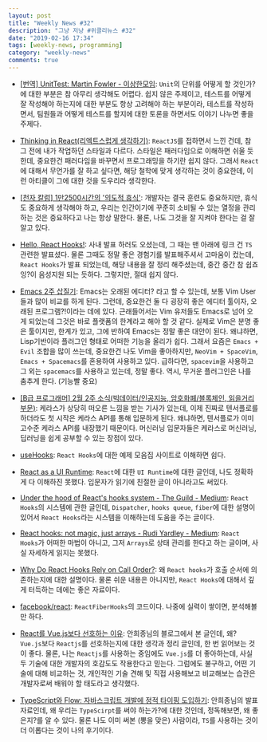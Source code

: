 ```yaml
---
layout: post
title: "Weekly News #32"
description: "그냥 저냥 #위클리뉴스 #32"
date: "2019-02-16 17:34"
tags: [weekly-news, programming]
category: "weekly-news"
comments: true
---
```


* [[번역] UnitTest: Martin Fowler - 이상한모임](http://blog.weirdx.io/post/57004): `Unit`의 단위를 어떻게 할 것인가?에 대한 부분은 참 아무리 생각해도 어렵다. 쉽지 않은 주제이고, 테스트를 어떻게 잘 작성해야 하는지에 대한 부분도 항상 고려해야 하는 부분이라, 테스트를 작성하면서, 팀원들과 어떻게 테스트를 할지에 대한 토론을 하면서도 이야기 나누면 좋을 주제다. 

* [Thinking in React(리엑트스럽게 생각하기)](https://velog.io/@odini/Thinking-in-React%EB%A6%AC%EC%97%91%ED%8A%B8%EC%8A%A4%EB%9F%BD%EA%B2%8C-%EC%83%9D%EA%B0%81%ED%95%98%EA%B8%B0): `ReactJS`를 접하면서 느낀 건데, 참 그 전에 내가 작업하던 스타일과 다르다. 스타일은 패러다임으로 이해하면 쉬울 듯 한데, 중요한건 패러다임을 바꾸면서 프로그래밍을 하기란 쉽지 않다. 그래서 `React`에 대해서 무언가를 잘 하고 싶다면, 해당 철학에 맞게 생각하는 것이 중요한데, 이런 아티클이 그에 대한 것을 도우리라 생각한다. 

* [[천자 칼럼] 1만2500시간의 '의도적 휴식'](http://www.hankyung.com/news/amp/2018051381961): 개발자는 결국 훈련도 중요하지만, 휴식도 중요하게 생각해야 하고, 우리는 인간이기에 꾸준히 소비될 수 있는 열정을 관리 하는 것은 중요하다고 나는 항상 말한다. 물론, 나도 그것을 잘 지켜야 한다는 걸 잘 알고 있다. 

* [Hello, React Hooks!](https://ahnheejong.name/articles/hello-react-hooks/): 사내 발표 하러도 오셨는데, 그 때는 맨 아래에 링크 건 `TS` 관련한 발표셨다. 물론 그때도 정말 좋은 경험기를 발표해주셔서 고마움이 컸는데, `React Hooks`가 발표 되었는데, 해당 내용을 잘 정리 해주셨는데, 중간 중간 참 쉽죠잉?이 음성지원 되는 듯하다. 그렇지만, 절대 쉽지 않다. 

* [Emacs 2주 삽질기](https://drypot.wordpress.com/2019/02/14/emacs-2%EC%A3%BC-%EC%82%BD%EC%A7%88%EA%B8%B0/): Emacs는 오래된 에디터? 라고 할 수 있는데, 보통 Vim User들과 많이 비교를 하게 된다. 그런데, 중요한건 둘 다 굉장히 좋은 에디터 툴이자, 오래된 프로그램?!이라는 데에 있다. 근래들어서는 Vim 유저들도 Emacs로 넘어 오게 되었는데 그것은 바로 플랫폼의 한계라고 해야 할 것 같다. 실제로 Vim은 분명 좋은 툴이지만, 한계가 있고, 그에 반하여 Emacs는 정말 좋은 대안이 된다. 왜냐하면, Lisp기반이라 플러그인 형태로 어떠한 기능을 올리가 쉽다. 그래서 요즘은 `Emacs + Evil` 조합을 많이 쓰는데, 중요한건 나도 Vim을 좋아하지만, `NeoVim + SpaceVim`, `Emacs + Spacemacs`를 혼용하여 사용하고 있다. 급하다면, `spacevim`을 사용하고 그 외는 `spacemacs`를 사용하고 있는데, 정말 좋다. 역시, 무거운 플러그인은 나를 춤추게 한다. (기능빨 중요)

* [[B급 프로그래머] 2월 2주 소식(빅데이터/인공지능, 암호화폐/블록체인, 읽을거리 부문)](https://t.co/vHkK4ZwuoH): 케라스가 상당히 떠오른 느낌을 받는 기사가 있는데, 이제 진짜로 텐서플로를 하더라도 첫 시작은 케라스 API를 통해 입문하게 된다. 왜냐하면, 텐서플로가 이미 고수준 케라스 API를 내장했기 때문이다. 머신러닝 입문자들은 케라스로 머신러닝, 딥러닝을 쉽게 공부할 수 있는 장점이 있다. 

* [useHooks](https://usehooks.com): `React Hooks`에 대한 예제 모음집 사이트로 이해하면 쉽다. 

* [React as a UI Runtime](https://overreacted.io/react-as-a-ui-runtime/): `React`에 대한 `UI Runtime`에 대한 글인데, 나도 정확하게 다 이해하진 못했다. 입문자가 읽기에 친절한 글이 아니라고도 써있다. 

* [Under the hood of React's hooks system - The Guild - Medium](https://medium.com/the-guild/under-the-hood-of-reacts-hooks-system-eb59638c9dba): `React Hooks`의 시스템에 관한 글인데, `Dispatcher`, `hooks queue`, `fiber`에 대한 설명이 있어서 `React Hooks`라는 시스템을 이해하는데 도움을 주는 글이다. 

* [React hooks: not magic, just arrays - Rudi Yardley - Medium](https://medium.com/@ryardley/react-hooks-not-magic-just-arrays-cd4f1857236e): `React Hooks`가 어떠한 마법이 아니고, 그저 `Arrays`로 상태 관리를 한다고 하는 글이며, 사실 자세하게 읽지는 못했다. 

* [Why Do React Hooks Rely on Call Order?](https://overreacted.io/why-do-hooks-rely-on-call-order/): 왜 `React hooks`가 호출 순서에 의존하는지에 대한 설명이다. 물론 쉬운 내용은 아니지만, `React Hooks`에 대해서 깊게 터득하는 데에는 좋은 자료이다.

* [facebook/react](https://github.com/facebook/react/blob/master/packages/react-reconciler/src/ReactFiberHooks.js): `ReactFiberHooks`의 코드이다. 나중에 실력이 쌓이면, 분석해볼만 하다.

* [React를 Vue.js보다 선호하는 이유](https://ahnheejong.name/articles/why-i-prefer-react-over-vuejs/): 안희종님의 블로그에서 본 글인데, 왜? `Vue.js`보다 `Reactjs`를 선호하는지에 대한 생각과 정리 글인데, 한 번 읽어보는 것이 좋다. 물론, 나는 `Reactjs`를 사용하는 중임에도 `Vue.js`를 더 좋아하는데, 사실 두 기술에 대한 개발자의 호감도도 작용한다고 믿는다. 그럼에도 불구하고, 어떤 기술에 대해 비교하는 것, 개인적인 기술 견해 및 직접 사용해보고 비교해보는 습관은 개발자로써 배워야 할 태도라고 생각했다.  

* [TypeScript와 Flow: 자바스크립트 개발에 정적 타이핑 도입하기](https://www.slideshare.net/HeejongAhn/typescript-flow-81799404): 안희종님의 발표자료인데, 왜 우리는 `TypeScirpt`를 써야 하는가?에 대한 것인데, 정독해보면, 왜 좋은지?를 알 수 있다. 물론 나도 이미 써본 (뽕을 맞은) 사람이라, `TS`를 사용하는 것이 더 이롭다는 것이 나의 후기이다. 
